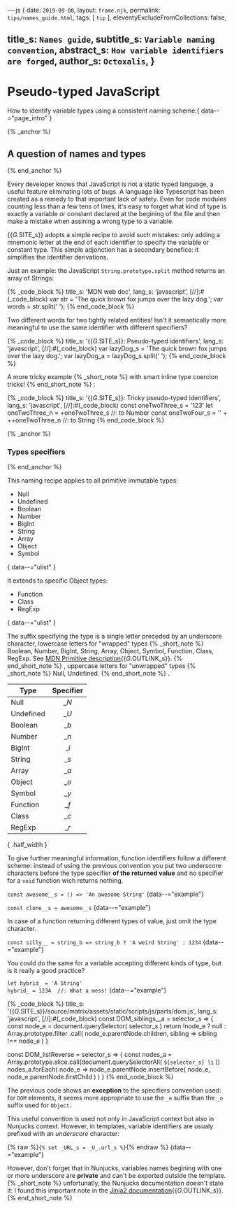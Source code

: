 ---js
{
  date:      `2019-09-08`,
  layout:    `frame.njk`,
  permalink: `tips/names_guide.html`,
  tags:      [ `tip` ],
  eleventyExcludeFromCollections: false,

  title_s:    `Names guide`,
  subtitle_s: `Variable naming convention`,
  abstract_s: `How variable identifiers are forged`,
  author_s:   `Octoxalis`,
}
---
[comment]: # (======== Post ========)
# Pseudo-typed JavaScript

How to identify variable types using a consistent naming scheme.{ data--="page_intro" }

{% _anchor %}
## A question of names and types
{% end_anchor %}


Every developer knows that JavaScript is not a static typed language, a useful feature eliminating lots of bugs.
 A language like Typescript has been created as a remedy to that important lack of safety. Even for code modules counting less than a few tens of lines, it's easy to forget what kind of type is exactly a variable or constant declared at the begining of the file and then make a mistake when assining a wrong type to a variable.

{{_G_.SITE_s}} adopts a simple recipe to avoid such mistakes: only adding a mnemonic letter at the end of each identifier to specify the variable or constant type.
This simple adjonction has a secondary benefice: it simplifies the identifier derivations.

Just an example: the JavaScript `String.prototype.split` method returns an array of Strings:

{% _code_block %}
    title_s: 'MDN web doc',
    lang_s: 'javascript',
[//]:#(_code_block)
var str = 'The quick brown fox jumps over the lazy dog.';
var words = str.split(' ');
{% end_code_block %}


Two different words for two tightly related entities! Isn't it semantically more meaningful to use the same identifier with different specifiers?

{% _code_block %}
    title_s: '{{_G_.SITE_s}}: Pseudo-typed identifiers',
    lang_s: 'javascript',
[//]:#(_code_block)
var lazyDog_s = 'The quick brown fox jumps over the lazy dog.';
var lazyDog_a = lazyDog_s.split(' ');
{% end_code_block %}


A more tricky example
{% _short_note %}
with smart inline type coercion tricks!
{% end_short_note %}
:

{% _code_block %}
    title_s: '{{_G_.SITE_s}}: Tricky pseudo-typed identifiers',
    lang_s: 'javascript',
[//]:#(_code_block)
const oneTwoThree_s = '123'
let   oneTwoThree_n = +oneTwoThree_s          //: to Number
const oneTwoFour_s  = '' + ++oneTwoThree_n    //: to String
{% end_code_block %}


{% _anchor %}
### Types specifiers
{% end_anchor %}


This naming recipe applies to all primitive immutable types:
+ Null
+ Undefined
+ Boolean
+ Number
+ BigInt
+ String
+ Array
+ Object
+ Symbol

{ data--="ulist" }


It extends to specific Object types:
+ Function
+ Class
+ RegExp

{ data--="ulist" }


The suffix specifying the type is a single letter preceded by an underscore character, lowercase letters for "wrapped" types
{% _short_note %}
Boolean, Number, BigInt, String, Array, Object, Symbol, Function, Class, RegExp.
See [ MDN Primitive description](https://developer.mozilla.org/en-US/docs/Glossary/Primitive){{_G_.OUTLINK_s}}.
{% end_short_note %}
, uppercase letters for "unwrapped" types
{% _short_note %}
Null, Undefined.
{% end_short_note %}
.

| Type       | Specifier  |
| -----------|:----------:|
| Null       | __N_        |
| Undefined  | __U_        |
| Boolean    | __b_        |
| Number     | __n_        |
| BigInt     | __i_        |
| String     | __s_        |
| Array      | __a_        |
| Object     | __o_        |
| Symbol     | __y_        |
| Function   | __f_        |
| Class      | __c_        |
| RegExp     | __r_        |
{ .half_width }

To give further meaningful information, function identifiers follow a different scheme:
instead of using the previous convention you put two underscore characters before the type specifier **of the returned value** and no specifier for a `void` function wich returns nothing.

`const awesome__s = () => 'An awesome String'`
{data--="example"}

`const clone__s = awesome__s`
{data--="example"}

In case of a function returning different types of value, just omit the type character.

`const silly__ = string_b => string_b ? 'A weird String' : 1234`
{data--="example"}

You could do the same for a variable accepting different kinds of type, but is it really a good practice?

`let hybrid_ = 'A String'`<br>
`hybrid_ = 1234  //: What a mess!`
{data--="example"}

{% _code_block %}
    title_s: '{{_G_.SITE_s}}/source/matrix/assets/static/scripts/js/parts/dom.js',
    lang_s: 'javascript',
[//]:#(_code_block)
const DOM_siblings__a = selector_s =>
{
  const node_e = document.querySelector( selector_s )
  return !node_e ?
    null :
    Array.prototype.filter
      .call( node_e.parentNode.children, sibling => sibling !== node_e )
}

const DOM_listReverse = selector_s =>
{
  const nodes_a = Array.prototype.slice.call(document.querySelectorAll( `${selector_s} li` ))
  nodes_a.forEach( node_e => node_e.parentNode.insertBefore( node_e, node_e.parentNode.firstChild ) )
}
{% end_code_block %}


The previous code shows an **exception** to the specifiers convention used: for `DOM` elements, it seems more appropriate to use the `_e` suffix than the `_o` suffix used for `Object`.

This useful convention is used not only in JavaScript context but also in Nunjucks context. However, in templates, variable identifiers are usualy prefixed with an _underscore_ character:

{% raw %}`{% set _URL_s = _U_.url_s %}`{% endraw %}
{data--="example"}

However, don't forget that in Nunjucks, variables names begining with one or more underscore are **private** and can't be exported outside the template.
{% _short_note %}
unfortunatly, the Nunjucks documentation doesn't state it: I found this important note in the [Jinja2 documentation]{{_G_.OUTLINK_s}}.
{% end_short_note %}


[comment]: # (======== Links ========)

[Jinja2 documentation]: https://jinja.palletsprojects.com/en/2.10.x/templates/#import